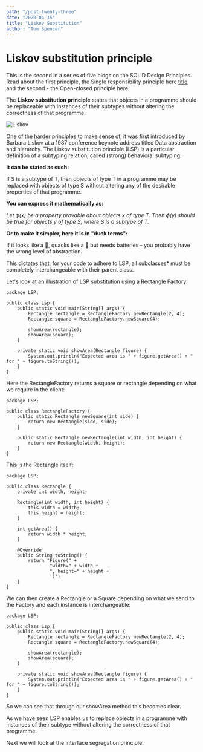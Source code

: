 ```yaml
---
path: "/post-twenty-three"
date: "2020-04-15"
title: "Liskov Substitution"
author: "Tom Spencer"
---
```


# Liskov substitution principle


This is the second in a series of five blogs on the SOLID Design Principles. Read about the first principle, the Single responsibility principle here [title](https://www.example.com), and the second - the Open-closed principle here. 

The **Liskov substitution principle** states that objects in a programme should be replaceable with instances of their subtypes without altering the correctness of that programme.

![Liskov](https://user-images.githubusercontent.com/63193195/79231166-8fedb500-7e5d-11ea-8688-f8f1527e05db.jpg)

One of the harder principles to make sense of, it was first introduced by Barbara Liskov at a 1987 conference keynote address titled Data abstraction and hierarchy. The Liskov substitution principle (LSP) is a particular definition of a subtyping relation, called (strong) behavioral subtyping.

**It can be stated as such:**

If S is a subtype of T, then objects of type T in a programme may be replaced with objects of type S without altering any of the desirable properties of that programme.

**You can express it mathematically as:**

*Let ϕ(x) be a property provable about objects x of type T.
Then ϕ(y) should be true for objects y of type S, where S is a subtype of T.*

**Or to make it simpler, here it is in "duck terms":**

If it looks like a 🦆, quacks like a 🦆 but needs batteries - you probably have the wrong level of abstraction.

This dictates that, for your code to adhere to LSP, all subclasses* must be completely interchangeable with their parent class.

Let's look at an illustration of LSP substitution using a Rectangle Factory:

```
package LSP;

public class Lsp {
    public static void main(String[] args) {
        Rectangle rectangle = RectangleFactory.newRectangle(2, 4);
        Rectangle square = RectangleFactory.newSquare(4);

        showArea(rectangle);
        showArea(square);
    }

    private static void showArea(Rectangle figure) {
        System.out.println("Expected area is " + figure.getArea() + " for " + figure.toString());
    }
}
```
Here the RectangleFactory returns a square or rectangle depending on what we require in the client:
```
package LSP;

public class RectangleFactory {
    public static Rectangle newSquare(int side) {
        return new Rectangle(side, side);
    }

    public static Rectangle newRectangle(int width, int height) {
        return new Rectangle(width, height);
    }
}
```
This is the Rectangle itself:
```
package LSP;

public class Rectangle {
    private int width, height;

    Rectangle(int width, int height) {
        this.width = width;
        this.height = height;
    }

    int getArea() {
        return width * height;
    }

    @Override
    public String toString() {
        return "Figure(" +
                "width=" + width +
                ", height=" + height +
                ')';
    }
}
```
We can then create a Rectangle or a Square depending on what we send to the Factory and each instance is interchangeable:
```
package LSP;

public class Lsp {
    public static void main(String[] args) {
        Rectangle rectangle = RectangleFactory.newRectangle(2, 4);
        Rectangle square = RectangleFactory.newSquare(4);

        showArea(rectangle);
        showArea(square);
    }

    private static void showArea(Rectangle figure) {
        System.out.println("Expected area is " + figure.getArea() + " for " + figure.toString());
    }
}
```
So we can see that through our showArea method this becomes clear.

As we have seen LSP enables us to replace objects in a programme with instances of their subtype without altering the correctness of that programme.

Next we will look at the Interface segregation principle. 
